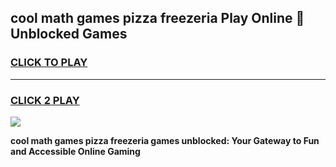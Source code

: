 
## cool math games pizza freezeria Play Online 👋 Unblocked Games
<h3>
<a href="https://news.freeplayer.one?title=cool_math_games_pizza_freezeria&ref=17CMG">CLICK TO PLAY</a></h3>
<hr>

<h3>
<a href="https://news.freeplayer.one?title=cool_math_games_pizza_freezeria&ref=17CMG">CLICK 2 PLAY</a>
  
</h3>

<a href="https://news.freeplayer.one?title=cool_math_games_pizza_freezeria&ref=17CMG/"><img src="https://clearcache.store/games.png"></a>


**cool math games pizza freezeria games unblocked: Your Gateway to Fun and Accessible Online Gaming**
